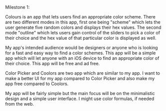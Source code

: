 Milestone 1:

Colours is an app that lets users find an appropriate color scheme. There are two different modes in this app,
  first one being "scheme" which lets the user generate five random colors and displays their hex values. 
  The second mode "outline" which lets users gain control of the sliders to pick a color of their choice and
  the hex value of that particular color is displayed as well.
 
 My app's intended audience would be designers or anyone who is looking for a fast and easy way to find a color 
  schemes. This app will be a simple app which will let anyone with an iOS device to find an appropriate color
  of their choice. This app will be free and ad free.
  
 Color Picker and Coolors are two app which are similar to my app. I want to make a better UI for my app compared
  to Color Picker and also make my app free compared to Coolors. 
 
 My app will be fairly simple but the main focus will be on the minimalistic design and a simple user interface. 
  I might use color formulas, if needed from the web.
  
 
 
  
 
